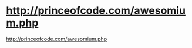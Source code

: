 <!--
id: 185070615
link: http://kevinisom.info/post/185070615/http-princeofcode-com-awesomium-php
slug: http-princeofcode-com-awesomium-php
date: Fri Sep 11 2009 16:52:31 GMT+1200 (NZST)
raw: {"blog_name":"kevinisom","id":185070615,"post_url":"http://kevinisom.info/post/185070615/http-princeofcode-com-awesomium-php","slug":"http-princeofcode-com-awesomium-php","type":"link","date":"2009-09-11 04:52:31 GMT","timestamp":1252644751,"state":"published","format":"html","reblog_key":"xZrfVEyj","tags":[],"short_url":"http://tmblr.co/Zw68YyB1-GN","highlighted":[],"feed_item":"http://princeofcode.com/awesomium.php","from_feed_id":"650234","note_count":0,"title":"http://princeofcode.com/awesomium.php","url":"http://princeofcode.com/awesomium.php","description":""}
publish: 2009-09-011
tags: 
title: http://princeofcode.com/awesomium.php
-->


http://princeofcode.com/awesomium.php
=====================================

<http://princeofcode.com/awesomium.php>

